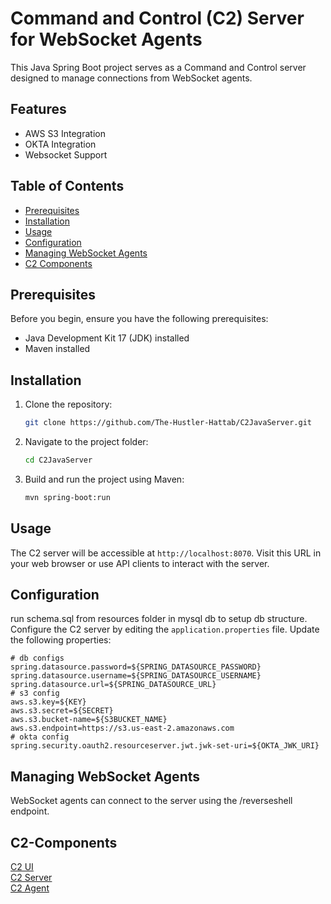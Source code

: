 # Command and Control (C2) Server for WebSocket Agents

This Java Spring Boot project serves as a Command and Control server designed to manage connections from WebSocket agents.

## Features

- AWS S3 Integration
- OKTA Integration
- Websocket Support

## Table of Contents

- [Prerequisites](#prerequisites)
- [Installation](#installation)
- [Usage](#usage)
- [Configuration](#configuration)
- [Managing WebSocket Agents](#managing-websocket-agents)
- [C2 Components](#C2-Components)


## Prerequisites

Before you begin, ensure you have the following prerequisites:

- Java Development Kit 17 (JDK) installed
- Maven installed


## Installation

1. Clone the repository:

    ```bash
    git clone https://github.com/The-Hustler-Hattab/C2JavaServer.git
    ```

2. Navigate to the project folder:

    ```bash
    cd C2JavaServer
    ```

3. Build and run the project using Maven:

    ```bash
    mvn spring-boot:run
    ```

## Usage

The C2 server will be accessible at `http://localhost:8070`. Visit this URL in your web browser or use API clients to interact with the server.  

## Configuration
run schema.sql from resources folder in mysql db to setup db structure.    
Configure the C2 server by editing the `application.properties` file. Update the following properties:

```
# db configs
spring.datasource.password=${SPRING_DATASOURCE_PASSWORD}
spring.datasource.username=${SPRING_DATASOURCE_USERNAME}
spring.datasource.url=${SPRING_DATASOURCE_URL}
# s3 config
aws.s3.key=${KEY}
aws.s3.secret=${SECRET}
aws.s3.bucket-name=${S3BUCKET_NAME}
aws.s3.endpoint=https://s3.us-east-2.amazonaws.com
# okta config
spring.security.oauth2.resourceserver.jwt.jwk-set-uri=${OKTA_JWK_URI}
```

## Managing WebSocket Agents

WebSocket agents can connect to the server using the /reverseshell endpoint. 


## C2-Components

[C2 UI](https://github.com/The-Hustler-Hattab/c2-ui)  
[C2 Server](https://github.com/The-Hustler-Hattab/C2JavaServer)   
[C2 Agent](https://github.com/The-Hustler-Hattab/ReverseShellWebSocketAgent)

